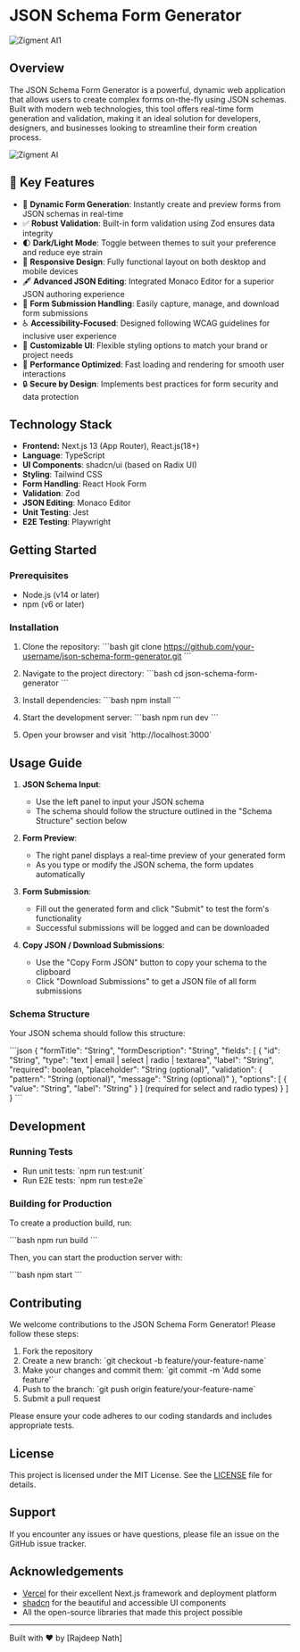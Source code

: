 # JSON Schema Form Generator

![Zigment AI1](https://github.com/user-attachments/assets/a1198b0e-ff7b-45d1-9528-7a83cc041ee8)


## Overview

The JSON Schema Form Generator is a powerful, dynamic web application that allows users to create complex forms on-the-fly using JSON schemas. Built with modern web technologies, this tool offers real-time form generation and validation, making it an ideal solution for developers, designers, and businesses looking to streamline their form creation process.


![Zigment AI](https://github.com/user-attachments/assets/05603810-1298-46ed-ab02-91e704391847)


## 🚀 Key Features

- 🔄 **Dynamic Form Generation**: Instantly create and preview forms from JSON schemas in real-time
- ✅ **Robust Validation**: Built-in form validation using Zod ensures data integrity
- 🌓 **Dark/Light Mode**: Toggle between themes to suit your preference and reduce eye strain
- 📱 **Responsive Design**: Fully functional layout on both desktop and mobile devices
- 🖋 **Advanced JSON Editing**: Integrated Monaco Editor for a superior JSON authoring experience
- 💾 **Form Submission Handling**: Easily capture, manage, and download form submissions
- ♿ **Accessibility-Focused**: Designed following WCAG guidelines for inclusive user experience
- 🔧 **Customizable UI**: Flexible styling options to match your brand or project needs
- 🚀 **Performance Optimized**: Fast loading and rendering for smooth user interactions
- 🔒 **Secure by Design**: Implements best practices for form security and data protection


## Technology Stack

- **Frontend:** Next.js 13 (App Router), React.js(18+)
- **Language**: TypeScript
- **UI Components**: shadcn/ui (based on Radix UI)
- **Styling**: Tailwind CSS
- **Form Handling**: React Hook Form
- **Validation**: Zod
- **JSON Editing**: Monaco Editor
- **Unit Testing**: Jest
- **E2E Testing**: Playwright

## Getting Started

### Prerequisites

- Node.js (v14 or later)
- npm (v6 or later)

### Installation

1. Clone the repository:
   \`\`\`bash
   git clone https://github.com/your-username/json-schema-form-generator.git
   \`\`\`

2. Navigate to the project directory:
   \`\`\`bash
   cd json-schema-form-generator
   \`\`\`

3. Install dependencies:
   \`\`\`bash
   npm install
   \`\`\`

4. Start the development server:
   \`\`\`bash
   npm run dev
   \`\`\`

5. Open your browser and visit \`http://localhost:3000\`

## Usage Guide

1. **JSON Schema Input**: 
   - Use the left panel to input your JSON schema
   - The schema should follow the structure outlined in the "Schema Structure" section below

2. **Form Preview**: 
   - The right panel displays a real-time preview of your generated form
   - As you type or modify the JSON schema, the form updates automatically

3. **Form Submission**: 
   - Fill out the generated form and click "Submit" to test the form's functionality
   - Successful submissions will be logged and can be downloaded

4. **Copy JSON / Download Submissions**: 
   - Use the "Copy Form JSON" button to copy your schema to the clipboard
   - Click "Download Submissions" to get a JSON file of all form submissions

### Schema Structure

Your JSON schema should follow this structure:

\`\`\`json
{
  "formTitle": "String",
  "formDescription": "String",
  "fields": [
    {
      "id": "String",
      "type": "text | email | select | radio | textarea",
      "label": "String",
      "required": boolean,
      "placeholder": "String (optional)",
      "validation": {
        "pattern": "String (optional)",
        "message": "String (optional)"
      },
      "options": [
        { "value": "String", "label": "String" }
      ] (required for select and radio types)
    }
  ]
}
\`\`\`

## Development

### Running Tests

- Run unit tests: \`npm run test:unit\`
- Run E2E tests: \`npm run test:e2e\`

### Building for Production

To create a production build, run:

\`\`\`bash
npm run build
\`\`\`

Then, you can start the production server with:

\`\`\`bash
npm start
\`\`\`

## Contributing

We welcome contributions to the JSON Schema Form Generator! Please follow these steps:

1. Fork the repository
2. Create a new branch: \`git checkout -b feature/your-feature-name\`
3. Make your changes and commit them: \`git commit -m 'Add some feature'\`
4. Push to the branch: \`git push origin feature/your-feature-name\`
5. Submit a pull request

Please ensure your code adheres to our coding standards and includes appropriate tests.

## License

This project is licensed under the MIT License. See the [LICENSE](LICENSE) file for details.

## Support

If you encounter any issues or have questions, please file an issue on the GitHub issue tracker.

## Acknowledgements

- [Vercel](https://vercel.com) for their excellent Next.js framework and deployment platform
- [shadcn](https://ui.shadcn.com/) for the beautiful and accessible UI components
- All the open-source libraries that made this project possible

---

Built with ❤️ by [Rajdeep Nath]

